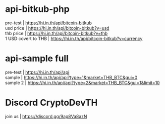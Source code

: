 # api-bitkub-php
 pre-test | https://hi.in.th/api/bitcoin-bitkub <br>
 usd price | https://hi.in.th/api/bitcoin-bitkub?v=usd <br>
 thb price | https://hi.in.th/api/bitcoin-bitkub?v=thb <br>
 1 USD covert to THB | https://hi.in.th/api/bitcoin-bitkub?v=currency
# api-sample full
 pre-test | https://hi.in.th/api/api <br>
 sample | https://hi.in.th/api/api?type=1&market=THB_BTC&gui=0 <br>
 sample 2 | https://hi.in.th/api/api?type=2&market=THB_BTC&gui=1&limit=10 <br>
 
# Discord CryptoDevTH
join us | https://discord.gg/9ap8Va8azN <br>
